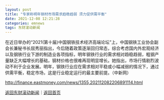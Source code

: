 ```yaml
---
layout: post
title: "专家称明年钢材市场需求趋稳趋弱 须力促供需平衡"
date: 2021-12-08 12:21:28
categories: emnews
tags: 东财滚动新闻
---
```


在近日举办的“2021(第十届)中国钢铁技术经济高端论坛”上，中国钢铁工业协会副会长兼秘书长屈秀丽指出，今后随着政策逐渐回归常态，综合考虑国内外宏观经济以及钢铁行业下游的制造业各项指标，明年钢铁行业的需求相对趋稳趋弱，粗钢产量缺乏大幅增长的基础，钢材价格也很难再现明显增长。她指出，市场行情剧烈波动不利于企业发展。明年，钢铁行业应在需求相对平稳或小幅减弱的情况下，通过供需平衡，稳定市场，这是行业稳定运行的最主要前提。（中新网）

<http://finance.eastmoney.com/news/1355,202112082206891114.html>

[返回东财滚动新闻](//finews.withounder.com/emnews/)｜[返回首页](//finews.withounder.com/)